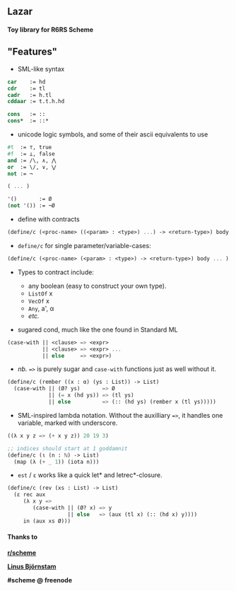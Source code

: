 ## Lazar

#### Toy library for R6RS Scheme

## "Features"

* SML-like syntax

```scheme
car    := hd
cdr    := tl
cadr   := h.tl
cddaar := t.t.h.hd

cons   := ::
cons*  := ::*
```

* unicode logic symbols, and some of their ascii equivalents to use

```scheme
#t  := ⊤, true
#f  := ⊥, false
and := /\, ∧, ⋀
or  := \/, ∨, ⋁
not := ¬

( ... )

'()       := Ø
(not '()) := ¬Ø
```

* define with contracts

```scheme
(define/c (<proc-name> ((<param> : <type>) ...) -> <return-type>) body ... )
```

* `define/c` for single parameter/variable-cases:

```scheme
(define/c (<proc-name> (<param> : <type>) -> <return-type>) body ... )
```

* Types to contract include:
    * any boolean (easy to construct your own type).
    * `ListOf` x
    * `VecOf`  x
    * `Any`, a', α
    * *etc.*

* sugared cond, much like the one found in Standard ML

```scheme
(case-with || <clause> => <expr>
           || <clause> => <expr> ...
           || else     => <expr>)
```

* *nb.* `=>` is purely sugar and `case-with` functions just as well without it.

```scheme
(define/c (rember ((x : α) (ys : List)) -> List)
  (case-with || (Ø? ys)       => Ø
             || (= x (hd ys)) => (tl ys)
             || else          => (:: (hd ys) (rember x (tl ys)))))
```

* SML-inspired lambda notation. Without the auxilliary `=>`, it handles one variable, marked with underscore.

```scheme
((λ x y z => (+ x y z)) 20 19 3)

;; indices should start at 1 goddamnit
(define/c (ι (n : ℕ) -> List)
  (map (λ (+ _ 1)) (iota n)))

```

* `est` / `ε` works like a quick let* and letrec*-closure.

```scheme
(define/c (rev (xs : List) -> List)
  (ε rec aux
     (λ x y =>
        (case-with || (Ø? x) => y
                   || else   => (aux (tl x) (:: (hd x) y))))
     in (aux xs Ø)))
```

#### Thanks to
**[r/scheme](https://www.reddit.com/r/scheme/)**

**[Linus Björnstam](https://bitbucket.org/bjoli/)**

**#scheme @ freenode**
